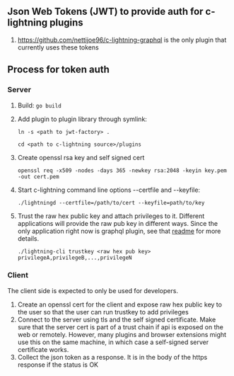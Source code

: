 ## Json Web Tokens (JWT) to provide auth for c-lightning plugins

1. https://github.com/nettijoe96/c-lightning-graphql is the only plugin that currently uses these tokens

## Process for token auth

### Server

1. Build: `go build`
2. Add plugin to plugin library through symlink: 

    `ln -s <path to jwt-factory> .`

    `cd <path to c-lightning source>/plugins`

3. Create openssl rsa key and self signed cert

    `openssl req -x509 -nodes -days 365 -newkey rsa:2048 -keyin key.pem -out cert.pem`

4. Start c-lightning command line options --certfile and --keyfile: 

    `./lightningd --certfile=/path/to/cert --keyfile=path/to/key`

5. Trust the raw hex public key and attach privileges to it. Different applications will provide the raw pub key in different ways. Since the only application right now is graphql plugin, see that [readme](https://github.com/nettijoe96/c-lightning-graphql/blob/master/README.md) for more details. 

    `./lightning-cli trustkey <raw hex pub key> privilegeA,privilegeB,...,privilegeN`


### Client

The client side is expected to only be used for developers.

1. Create an openssl cert for the client and expose raw hex public key to the user so that the user can run trustkey to add privileges
2. Connect to the server using tls and the self signed certificate. Make sure that the server cert is part of a trust chain if api is exposed on the web or remotely. However, many plugins and browser extensions might use this on the same machine, in which case a self-signed server certificate works. 
3. Collect the json token as a response. It is in the body of the https response if the status is OK 

